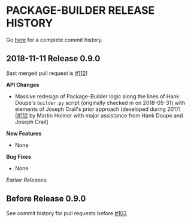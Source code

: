 PACKAGE-BUILDER RELEASE HISTORY
===============================
Go [here](https://github.com/open-source-economics/Package-Builder/pulls?q=is%3Apr+is%3Aclosed)
for a complete commit history.


2018-11-11 Release 0.9.0
------------------------
(last merged pull request is
[#112](https://github.com/open-source-economics/Package-Builder/pull/112))

**API Changes**
- Massive redesign of Package-Builder logic along the lines of Hank Doupe's
  `builder.py` script (originally checked in on 2018-05-31) with elements of
  Joseph Crail's prior approach (developed during 2017)
  [[#112](https://github.com/open-source-economics/Package-Builder/pull/112)
  by Martin Holmer with major assistance from Hank Doupe and Joseph Crail]

**New Features**
- None

**Bug Fixes**
- None


_Earlier Releases:_


Before Release 0.9.0
--------------------
See commit history for pull requests before
[#103](https://github.com/open-source-economics/Package-Builder/pull/103)

